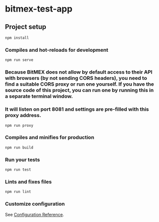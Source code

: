 # bitmex-test-app

## Project setup
```
npm install
```

### Compiles and hot-reloads for development
```
npm run serve
```
### Because BitMEX does not allow by default access to their API with browsers (by not sending CORS headers), you need to find a suitable CORS proxy or run one yourself. If you have the source code of this project, you can run one by running this in a separate terminal window.
### It will listen on port 8081 and settings are pre-filled with this proxy address.
```
npm run proxy
```

### Compiles and minifies for production
```
npm run build
```

### Run your tests
```
npm run test
```

### Lints and fixes files
```
npm run lint
```

### Customize configuration
See [Configuration Reference](https://cli.vuejs.org/config/).
